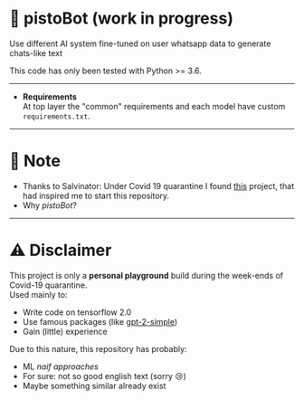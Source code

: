 # 🤖 pistoBot (work in progress)
Use different AI system fine-tuned on user whatsapp data to generate chats-like text

This code has only been tested with Python >= 3.6.

---
- **Requirements**<br>
At top layer the "common" requirements and each model have custom `requirements.txt`.

---
# 📝 Note
- Thanks to Salvinator: Under Covid 19 quarantine I found [this](https://salvinator.github.io/) project, 
that had inspired me to start this repository.
- Why _pistoBot_? 
---
# ⚠ Disclaimer
This project is only a **personal playground** build during the week-ends of Covid-19 quarantine.<br>
Used mainly to:
- Write code on tensorflow 2.0
- Use famous packages (like [gpt-2-simple](https://github.com/minimaxir/gpt-2-simple))
- Gain (little) experience

Due to this nature, this repository has probably: 
- ML _naif approaches_ 
- For sure: not so good english text (sorry 😢)
- Maybe something similar already exist